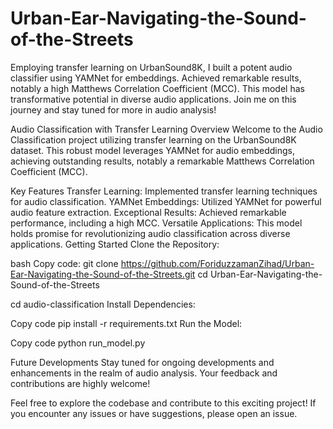 # Urban-Ear-Navigating-the-Sound-of-the-Streets
 Employing transfer learning on UrbanSound8K, I built a potent audio classifier using YAMNet for embeddings. Achieved remarkable results, notably a high Matthews Correlation Coefficient (MCC). This model has transformative potential in diverse audio applications. Join me on this journey and stay tuned for more in audio analysis!


Audio Classification with Transfer Learning
Overview
Welcome to the Audio Classification project utilizing transfer learning on the UrbanSound8K dataset. This robust model leverages YAMNet for audio embeddings, achieving outstanding results, notably a remarkable Matthews Correlation Coefficient (MCC).

Key Features
Transfer Learning: Implemented transfer learning techniques for audio classification.
YAMNet Embeddings: Utilized YAMNet for powerful audio feature extraction.
Exceptional Results: Achieved remarkable performance, including a high MCC.
Versatile Applications: This model holds promise for revolutionizing audio classification across diverse applications.
Getting Started
Clone the Repository:

bash
Copy code: git clone https://github.com/ForiduzzamanZihad/Urban-Ear-Navigating-the-Sound-of-the-Streets.git
cd Urban-Ear-Navigating-the-Sound-of-the-Streets

cd audio-classification
Install Dependencies:

Copy code
pip install -r requirements.txt
Run the Model:

Copy code
python run_model.py

Future Developments
Stay tuned for ongoing developments and enhancements in the realm of audio analysis. Your feedback and contributions are highly welcome!


Feel free to explore the codebase and contribute to this exciting project! If you encounter any issues or have suggestions, please open an issue.






